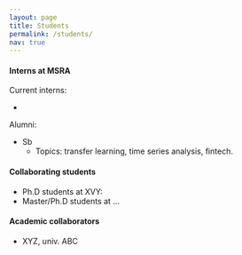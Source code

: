 ```yaml
---
layout: page
title: Students
permalink: /students/
nav: true
---
```


#### Interns at MSRA

Current interns:

- 

Alumni:
- Sb
  - Topics: transfer learning, time series analysis, fintech.

#### Collaborating students

- Ph.D students at XVY: 
- Master/Ph.D students at ...

#### Academic collaborators

- XYZ, univ. ABC
